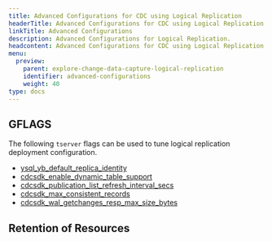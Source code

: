 ```yaml
---
title: Advanced Configurations for CDC using Logical Replication
headerTitle: Advanced Configurations for CDC using Logical Replication
linkTitle: Advanced Configurations
description: Advanced Configurations for Logical Replication.
headcontent: Advanced Configurations for CDC using Logical Replication
menu:
  preview:
    parent: explore-change-data-capture-logical-replication
    identifier: advanced-configurations
    weight: 40
type: docs
---
```


## GFLAGS

The following `tserver` flags can be used to tune logical replication deployment configuration.

- [ysql_yb_default_replica_identity](../../../../reference/configuration/yb-tserver/#ysql_yb_default_replica_identity)
- [cdcsdk_enable_dynamic_table_support](../../../../reference/configuration/yb-tserver/#cdcsdk_enable_dynamic_table_support)
- [cdcsdk_publication_list_refresh_interval_secs](../../../../reference/configuration/yb-tserver/#cdcsdk_publication_list_refresh_interval_secs)
- [cdcsdk_max_consistent_records](../../../../reference/configuration/yb-tserver/#cdcsdk_max_consistent_records)
- [cdcsdk_wal_getchanges_resp_max_size_bytes](../../../../reference/configuration/yb-tserver/#cdcsdk_wal_getchanges_resp_max_size_bytes)

## Retention of Resources

<!-- Content to be shared by Anand -->